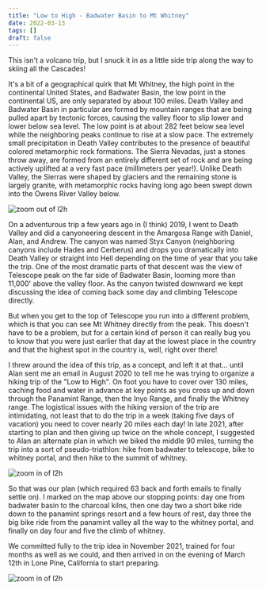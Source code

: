 ```yaml
---
title: "Low to High - Badwater Basin to Mt Whitney"
date: 2022-03-13
tags: []
draft: false
---
```


This isn't a volcano trip, but I snuck it in as a little side trip along the way to skiing all the Cascades!

It's a bit of a geographical quirk that Mt Whitney, the high point in the continental United States, and Badwater Basin, the low point in the continental US, are only separated by about 100 miles. Death Valley and Badwater Basin in particular are formed by mountain ranges that are being pulled apart by tectonic forces, causing the valley floor to slip lower and lower below sea level. The low point is at about 282 feet below sea level while the neighboring peaks continue to rise at a slow pace. The extremely small precipitation in Death Valley contributes to the presence of beautiful colored metamorphic rock formations. The Sierra Nevadas, just a stones throw away, are formed from an entirely different set of rock and are being actively uplifted at a very fast pace (millimeters per year!). Unlike Death Valley, the Sierras were shaped by glaciers and the remaining stone is largely granite, with metamorphic rocks having long ago been swept down into the Owens River Valley below.

![zoom out of l2h](/static/maps/l2h/overview_far.png)

On a adventurous trip a few years ago in (I think) 2019, I went to Death Valley and did a canyoneering descent in the Amargosa Range with Daniel, Alan, and Andrew. The canyon was named Styx Canyon (neighboring canyons include Hades and Cerberus) and drops you dramatically into Death Valley or straight into Hell depending on the time of year that you take the trip. One of the most dramatic parts of that descent was the view of Telescope peak on the far side of Badwater Basin, looming more than 11,000' above the valley floor. As the canyon twisted downward we kept discussing the idea of coming back some day and climbing Telescope directly.

But when you get to the top of Telescope you run into a different problem, which is that you can see Mt Whitney directly from the peak. This doesn't have to be a problem, but for a certain kind of person it can really bug you to know that you were just earlier that day at the lowest place in the country and that the highest spot in the country is, well, right over there!

I threw around the idea of this trip, as a concept, and left it at that... until Alan sent me an email in August 2020 to tell me he was trying to organize a hiking trip of the "Low to High". On foot you have to cover over 130 miles, caching food and water in advance at key points as you cross up and down through the Panamint Range, then the Inyo Range, and finally the Whitney range. The logistical issues with the hiking version of the trip are intimidating, not least that to do the trip in a week (taking five days of vacation) you need to cover nearly 20 miles each day! In late 2021, after starting to plan and then giving up twice on the whole concept, I suggested to Alan an alternate plan in which we biked the middle 90 miles, turning the trip into a sort of pseudo-triathlon: hike from badwater to telescope, bike to whitney portal, and then hike to the summit of whitney. 

![zoom in of l2h](/static/maps/l2h/overview_close.png)

So that was our plan (which required 63 back and forth emails to finally settle on). I marked on the map above our stopping points: day one from badwater basin to the charcoal kilns, then one day two a short bike ride down to the panamint springs resort and a few hours of rest, day three the big bike ride from the panamint valley all the way to the whitney portal, and finally on day four and five the climb of whitney.

We committed fully to the trip idea in November 2021, trained for four months as well as we could, and then arrived in on the evening of March 12th in Lone Pine, California to start preparing.

![zoom in of l2h](/static/l2h/day0/IMG_0227.png)

